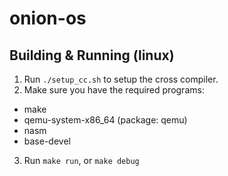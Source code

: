 # onion-os

## Building & Running (linux)
1. Run `./setup_cc.sh` to setup the cross compiler. 
2. Make sure you have the required programs:
- make
- qemu-system-x86_64 (package: qemu)
- nasm
- base-devel
3. Run `make run`, or `make debug`
